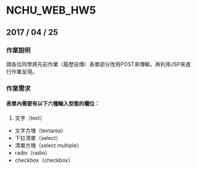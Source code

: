 # NCHU_WEB_HW5

## 2017 / 04 / 25

### 作業說明

請各位同學將先前作業（履歷自傳）表單部分改用POST來傳輸，再利用JSP來進行作業呈現。

### 作業需求
#### 表單內需要有以下六種輸入型態的欄位：
1. 文字（text）
* 文字方塊（textarea）
* 下拉清單（select）
* 清單方塊（select multiple）
* radio（radio）
* checkbox（checkbox）
